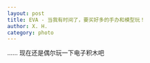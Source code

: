 ```yaml
---
layout: post
title: EVA - 当我有时间了，要买好多的手办和模型玩！
author: X. H.
category: photo
---
```


...... 现在还是偶尔玩一下电子积木吧
